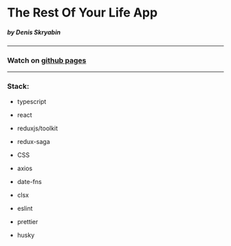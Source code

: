 # The Rest Of Your Life App

##### by Denis Skryabin

---

### Watch on [github pages](https://sden4.github.io/the_rest_of_your_life)

---

### Stack:

- typescript
- react
- reduxjs/toolkit
- redux-saga
- CSS
- axios
- date-fns
- clsx

- eslint
- prettier
- husky
